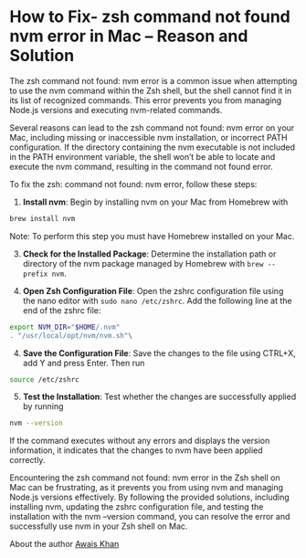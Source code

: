 # How to Fix- zsh command not found nvm error in Mac – Reason and Solution

The zsh command not found: nvm error is a common issue when attempting to use the nvm command within the Zsh shell, but the shell cannot find it in its list of recognized commands. This error prevents you from managing Node.js versions and executing nvm-related commands. 

Several reasons can lead to the zsh command not found: nvm error on your Mac, including missing or inaccessible nvm installation, or incorrect PATH configuration. If the directory containing the nvm executable is not included in the PATH environment variable, the shell won’t be able to locate and execute the nvm command, resulting in the command not found error.

To fix the zsh: command not found: nvm error, follow these steps:

1. **Install nvm**: Begin by installing nvm on your Mac from Homebrew with 
```bash
brew install nvm
```
 Note: To perform this step you must have Homebrew installed on your Mac.

3. **Check for the Installed Package**: Determine the installation path or directory of the nvm package managed by Homebrew with `brew --prefix nvm`.

4. **Open Zsh Configuration File**: Open the zshrc configuration file using the nano editor with `sudo nano /etc/zshrc`. Add the following line at the end of the zshrc file: 
```bash
export NVM_DIR="$HOME/.nvm"  
. "/usr/local/opt/nvm/nvm.sh"\
```

4. **Save the Configuration File**: Save the changes to the file using CTRL+X, add Y and press Enter. Then run   

```bash
source /etc/zshrc
```

5. **Test the Installation**: Test whether the changes are successfully applied by running 

```bash
nvm --version
```
 If the command executes without any errors and displays the version information, it indicates that the changes to nvm have been applied correctly.

Encountering the zsh command not found: nvm error in the Zsh shell on Mac can be frustrating, as it prevents you from using nvm and managing Node.js versions effectively. By following the provided solutions, including installing nvm, updating the zshrc configuration file, and testing the installation with the nvm –version command, you can resolve the error and successfully use nvm in your Zsh shell on Mac. 


About the author
[Awais Khan](https://linuxhint.com/zsh-command-not-found-reason-solution-mac/)

